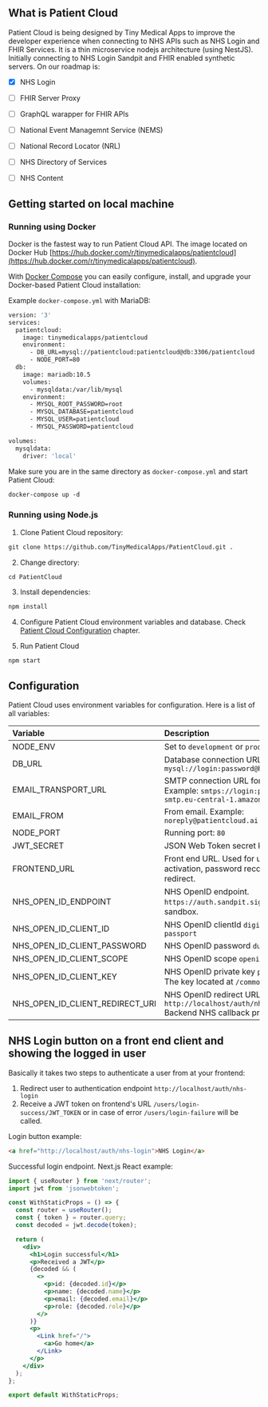 ## What is Patient Cloud

Patient Cloud is being designed by Tiny Medical Apps to improve the developer experience when connecting to NHS APIs such as NHS Login and FHIR Services.
It is a thin microservice nodejs architecture (using NestJS). Initially connecting to NHS Login Sandpit and FHIR enabled synthetic servers.
On our roadmap is:

- [x] NHS Login
- [ ] FHIR Server Proxy
- [ ] GraphQL warapper for FHIR APIs
- [ ] National Event Managemnt Service (NEMS)
- [ ] National Record Locator (NRL)
- [ ] NHS Directory of Services
- [ ] NHS Content


## Getting started on local machine

### Running using Docker

Docker is the fastest way to run Patient Cloud API. The image located on Docker Hub [https://hub.docker.com/r/tinymedicalapps/patientcloud](https://hub.docker.com/r/tinymedicalapps/patientcloud). 

With [Docker Compose](https://docs.docker.com/compose/install/) you can easily configure, install, and upgrade your Docker-based Patient Cloud installation:

Example `docker-compose.yml` with MariaDB:

```Dockerfile
version: '3'
services:
  patientcloud:
    image: tinymedicalapps/patientcloud
    environment:
      - DB_URL=mysql://patientcloud:patientcloud@db:3306/patientcloud
      - NODE_PORT=80
  db:
    image: mariadb:10.5
    volumes:
      - mysqldata:/var/lib/mysql
    environment:
      - MYSQL_ROOT_PASSWORD=root
      - MYSQL_DATABASE=patientcloud
      - MYSQL_USER=patientcloud
      - MYSQL_PASSWORD=patientcloud

volumes:
  mysqldata:
    driver: 'local'
```

Make sure you are in the same directory as `docker-compose.yml` and start Patient Cloud:

```markdown
docker-compose up -d
```

### Running using Node.js

1. Clone Patient Cloud repository:
```markdown
git clone https://github.com/TinyMedicalApps/PatientCloud.git .
```
2. Change directory:
```markdown
cd PatientCloud
```

3. Install dependencies:
```markdown
npm install
```

4. Configure Patient Cloud environment variables and database. Check [Patient Cloud Configuration](#configuration) chapter.

5. Run Patient Cloud
```markdown
npm start
```

## Configuration

Patient Cloud uses environment variables for configuration. Here is a list of all variables:

| Variable      | Description |
| :---  | :---  |
| NODE_ENV      | Set to `development` or `production`       |
| DB_URL   | Database connection URL. Example: `mysql://login:password@host:3306/dbname` |
| EMAIL_TRANSPORT_URL   | SMTP connection URL for sending mails. Example: `smtps://login:password@email-smtp.eu-central-1.amazonaws.com` |
| EMAIL_FROM   | From email. Example: `noreply@patientcloud.ai` |
| NODE_PORT   | Running port: `80` |
| JWT_SECRET   | JSON Web Token secret key string. |
| FRONTEND_URL   | Front end URL. Used for user registration activation, password recovery and oAuth redirect.  |
| NHS_OPEN_ID_ENDPOINT   | NHS OpenID endpoint. `https://auth.sandpit.signin.nhs.uk` for sandbox. |
| NHS_OPEN_ID_CLIENT_ID   | NHS OpenID clientId `digital-health-passport` |
| NHS_OPEN_ID_CLIENT_PASSWORD   | NHS OpenID password `dummy` |
| NHS_OPEN_ID_CLIENT_SCOPE   | NHS OpenID scope `openid profile` |
| NHS_OPEN_ID_CLIENT_KEY   | NHS OpenID private key `private_key.pem` The key located at `/common/keys` directory |
| NHS_OPEN_ID_CLIENT_REDIRECT_URI   | NHS OpenID redirect URL `http://localhost/auth/nhs-callback` Backend NHS callback process endpoint. |


## NHS Login button on a front end client and showing the logged in user

Basically it takes two steps to authenticate a user from at your frontend:
1. Redirect user to authentication endpoint `http://localhost/auth/nhs-login`
2. Receive a JWT token on frontend's URL `/users/login-success/JWT_TOKEN` or in case of error `/users/login-failure` will be called.

Login button example:

```html
<a href="http://localhost/auth/nhs-login">NHS Login</a>
```

Successful login endpoint. Next.js React example:

```jsx
import { useRouter } from 'next/router';
import jwt from 'jsonwebtoken';

const WithStaticProps = () => {
  const router = useRouter();
  const { token } = router.query;
  const decoded = jwt.decode(token);

  return (
    <div>
      <h1>Login successful</h1>
      <p>Received a JWT</p>
      {decoded && (
        <>
          <p>id: {decoded.id}</p>
          <p>name: {decoded.name}</p>
          <p>email: {decoded.email}</p>
          <p>role: {decoded.role}</p>
        </>
      )}
      <p>
        <Link href="/">
          <a>Go home</a>
        </Link>
      </p>
    </div>
  );
};

export default WithStaticProps;
```
